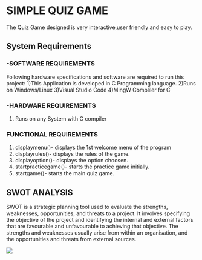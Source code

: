 # SIMPLE QUIZ GAME
  The  Quiz  Game  designed  is  very  interactive,user  friendly  and  easy  to  play.

## System Requirements
### -SOFTWARE REQUIREMENTS
  Following hardware specifications and software are required to run this project:
    1)This Application is developed in C Programming language.
    2)Runs on Windows/Linux
    3)Visual Studio Code
    4)MingW Compliler for C
### -HARDWARE REQUIREMENTS
  1) Runs on any System with C compiler
 
### FUNCTIONAL REQUIREMENTS
  1) displaymenu()- displays the 1st welcome menu of the program
  2) displayrules()- displays the rules of the game.
  3) displayoption()- displays the option choosen.
  4) startpracticegame()- starts the practice game initially.
  5) startgame()- starts the main quiz game.

## SWOT ANALYSIS 
SWOT is a strategic planning tool used to evaluate the strengths, weaknesses, opportunities, and threats to a project. 
It involves specifying the objective of the project and identifying the internal and external factors that are favourable and unfavourable to achieving that objective.
The strengths and weaknesses usually arise from within an organisation, and the opportunities and threats from external sources.

![](https://github.com/isha121298/Mini_Project/issues/1#issue-859658388)




